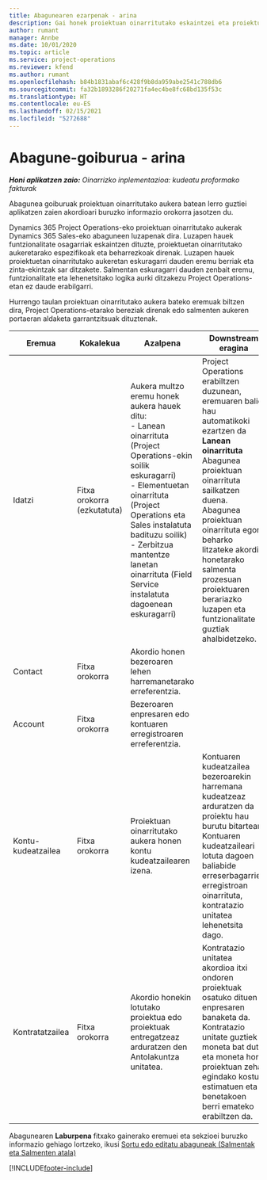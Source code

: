 ```yaml
---
title: Abagunearen ezarpenak - arina
description: Gai honek proiektuan oinarritutako eskaintzei eta proiektuetan oinarritutako aukera lerroei buruzko informazioa eskaintzen du.
author: rumant
manager: Annbe
ms.date: 10/01/2020
ms.topic: article
ms.service: project-operations
ms.reviewer: kfend
ms.author: rumant
ms.openlocfilehash: b84b1831abaf6c428f9b8da959abe2541c788db6
ms.sourcegitcommit: fa32b1893286f20271fa4ec4be8fc68bd135f53c
ms.translationtype: HT
ms.contentlocale: eu-ES
ms.lasthandoff: 02/15/2021
ms.locfileid: "5272688"
---
```

# <a name="opportunity-header---lite"></a>Abagune-goiburua - arina

_**Honi aplikatzen zaio:** Oinarrizko inplementazioa: kudeatu proformako fakturak_

Abagunea goiburuak proiektuan oinarritutako aukera batean lerro guztiei aplikatzen zaien akordioari buruzko informazio orokorra jasotzen du.

Dynamics 365 Project Operations-eko proiektuan oinarritutako aukerak Dynamics 365 Sales-eko abaguneen luzapenak dira. Luzapen hauek funtzionalitate osagarriak eskaintzen dituzte, proiektuetan oinarritutako aukeretarako espezifikoak eta beharrezkoak direnak. Luzapen hauek proiektuetan oinarritutako aukeretan eskuragarri dauden eremu berriak eta zinta-ekintzak sar ditzakete. Salmentan eskuragarri dauden zenbait eremu, funtzionalitate eta lehenetsitako logika aurki ditzakezu Project Operations-etan ez daude erabilgarri.

Hurrengo taulan proiektuan oinarritutako aukera bateko eremuak biltzen dira, Project Operations-etarako bereziak direnak edo salmenten aukeren portaeran aldaketa garrantzitsuak dituztenak.

| **Eremua** | **Kokalekua** | **Azalpena** | **Downstream eragina** |
| --- | --- | --- | --- |
| Idatzi | Fitxa orokorra (ezkutatuta) | Aukera multzo eremu honek aukera hauek ditu:</br>- Lanean oinarrituta (Project Operations-ekin soilik eskuragarri)</br>- Elementuetan oinarrituta (Project Operations eta Sales instalatuta badituzu soilik)</br>- Zerbitzua mantentze lanetan oinarrituta (Field Service instalatuta dagoenean eskuragarri) | Project Operations erabiltzen duzunean, eremuaren balio hau automatikoki ezartzen da **Lanean oinarrituta** Abagunea proiektuan oinarrituta sailkatzen duena. Abagunea proiektuan oinarrituta egon beharko litzateke akordio honetarako salmenta prozesuan proiektuaren berariazko luzapen eta funtzionalitate guztiak ahalbidetzeko. |
| Contact | Fitxa orokorra | Akordio honen bezeroaren lehen harremanetarako erreferentzia. | |
| Account | Fitxa orokorra | Bezeroaren enpresaren edo kontuaren erregistroaren erreferentzia. | |
| Kontu-kudeatzailea | Fitxa orokorra | Proiektuan oinarritutako aukera honen kontu kudeatzailearen izena. | Kontuaren kudeatzailea bezeroarekin harremana kudeatzeaz arduratzen da proiektu hau burutu bitartean. Kontuaren kudeatzaileari lotuta dagoen baliabide erreserbagarrien erregistroan oinarrituta, kontratazio unitatea lehenetsita dago. |
| Kontratatzailea | Fitxa orokorra | Akordio honekin lotutako proiektua edo proiektuak entregatzeaz arduratzen den Antolakuntza unitatea. | Kontratazio unitatea akordioa itxi ondoren proiektuak osatuko dituen enpresaren banaketa da. Kontratazio unitate guztiek moneta bat dute, eta moneta hori proiektuan zehar egindako kostu estimatuen eta benetakoen berri emateko erabiltzen da. |

Abagunearen **Laburpena** fitxako gainerako eremuei eta sekzioei buruzko informazio gehiago lortzeko, ikusi [Sortu edo editatu abaguneak (Salmentak eta Salmenten atala)](https://docs.microsoft.com/dynamics365/sales-enterprise/create-edit-opportunity-sales)


[!INCLUDE[footer-include](../../includes/footer-banner.md)]